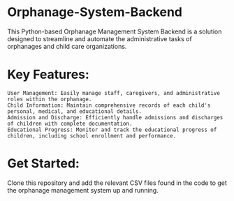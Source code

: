 # Orphanage-System-Backend
This Python-based Orphanage Management System Backend is a solution designed to streamline and automate the administrative tasks of orphanages and child care organizations.

# Key Features:

    User Management: Easily manage staff, caregivers, and administrative roles within the orphanage.
    Child Information: Maintain comprehensive records of each child's personal, medical, and educational details.
    Admission and Discharge: Efficiently handle admissions and discharges of children with complete documentation.
    Educational Progress: Monitor and track the educational progress of children, including school enrollment and performance.

# Get Started:
Clone this repository and add the relevant CSV files found in the code to get the orphanage management system up and running.
